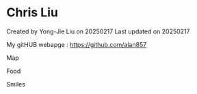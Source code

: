 # Chris Liu

Created by Yong-Jie Liu on 20250217 Last updated on 20250217

My gitHUB webapge : https://github.com/alan857

Map

Food

Smiles

